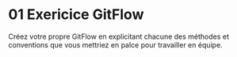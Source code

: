 # 01 Exericice GitFlow

Créez votre propre GitFlow en explicitant chacune des méthodes et conventions que vous mettriez en palce pour travailler en équipe.
